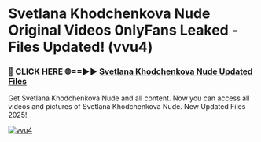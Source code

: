 # Svetlana Khodchenkova Nude Original Videos 0nlyFans Leaked - Files Updated! (vvu4)

<h3>🔴 CLICK HERE 🌐==►► <a href="https://tinyurl.com/y5r63du9" rel="nofollow">Svetlana Khodchenkova Nude Updated Files</a></h3>

Get Svetlana Khodchenkova Nude and all content. Now you can access all videos and pictures of Svetlana Khodchenkova Nude. New Updated Files 2025!

[![vvu4](https://i.imgur.com/UVo9nyh.gif)](https://tinyurl.com/y5r63du9)